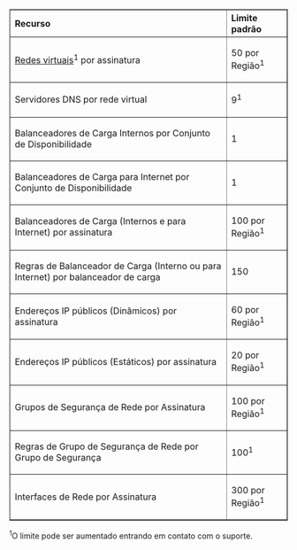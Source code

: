 <table cellspacing="0" border="1">
<tr>
   <th align="left" valign="middle">Recurso</th>
   <th align="left" valign="middle">Limite padrão</th>
</tr>
<tr>
   <td valign="middle"><p><a href="http://msdn.microsoft.com/library/azure/jj156007.aspx">Redes virtuais</a><sup>1</sup> por assinatura</p></td>
   <td valign="middle"><p>50 por Região<sup>1</sup></p></td>
</tr>
<tr>
   <td valign="middle"><p>Servidores DNS por rede virtual</p></td>
   <td valign="middle"><p>9<sup>1</sup></p></td>
</tr>
<tr>
   <td valign="middle"><p>Balanceadores de Carga Internos por Conjunto de Disponibilidade</p></td>
   <td valign="middle"><p>1</p></td>
</tr>
<tr>
   <td valign="middle"><p>Balanceadores de Carga para Internet por Conjunto de Disponibilidade</p></td>
   <td valign="middle"><p>1</p></td>
</tr>
<tr>
   <td valign="middle"><p>Balanceadores de Carga (Internos e para Internet) por assinatura</p></td>
   <td valign="middle"><p>100 por Região<sup>1</sup></p></td>
</tr>
<tr>
   <td valign="middle"><p>Regras de Balanceador de Carga  (Interno ou para Internet) por balanceador de carga</p></td>
   <td valign="middle"><p>150</p></td>
</tr>
<tr>
   <td valign="middle"><p>Endereços IP públicos (Dinâmicos) por assinatura</p></td>
   <td valign="middle"><p>60 por Região<sup>1</sup></p></td>
</tr>
<tr>
   <td valign="middle"><p>Endereços IP públicos (Estáticos) por assinatura</p></td>
   <td valign="middle"><p>20 por Região<sup>1</sup></p></td>
</tr>
<tr>
   <td valign="middle"><p>Grupos de Segurança de Rede por Assinatura</p></td>
   <td valign="middle"><p>100 por Região<sup>1</sup></p></td>
</tr>
<tr>
   <td valign="middle"><p>Regras de Grupo de Segurança de Rede por Grupo de Segurança</p></td>
   <td valign="middle"><p>100<sup>1</sup></p></td>
</tr>
<tr>
   <td valign="middle"><p>Interfaces de Rede por Assinatura</p></td>
   <td valign="middle"><p>300 por Região<sup>1</sup></p></td>
</tr>
</table>

<sup>1</sup>O limite pode ser aumentado entrando em contato com o suporte.

<!---HONumber=62-->
